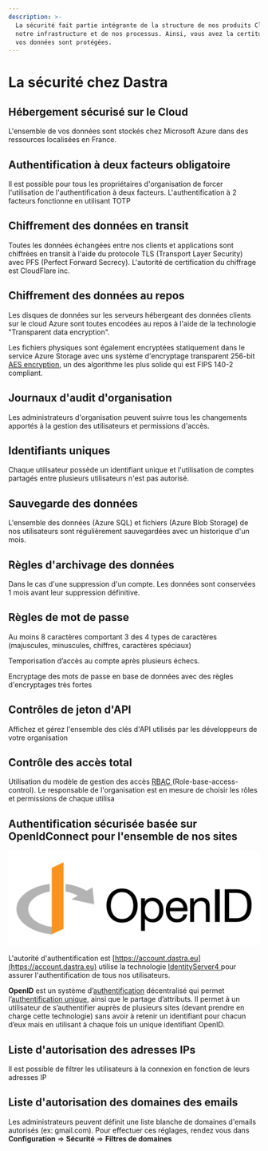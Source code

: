 ```yaml
---
description: >-
  La sécurité fait partie intégrante de la structure de nos produits Cloud, de
  notre infrastructure et de nos processus. Ainsi, vous avez la certitude que
  vos données sont protégées.
---
```


# La sécurité chez Dastra

## Hébergement sécurisé sur le Cloud

L'ensemble de vos données sont stockés chez Microsoft Azure dans des ressources localisées en France.

## **Authentification à deux facteurs obligatoire** 

Il est possible pour tous les propriétaires d'organisation de forcer l'utilisation de l'authentification à deux facteurs. L'authentification à 2 facteurs fonctionne en utilisant TOTP

## Chiffrement des données en transit

Toutes les données échangées entre nos clients et applications sont chiffrées en transit à l'aide du protocole TLS \(Transport Layer Security\) avec PFS \(Perfect Forward Secrecy\). L'autorité de certification du chiffrage est CloudFlare inc.

## Chiffrement des données au repos

Les disques de données sur les serveurs hébergeant des données clients sur le cloud Azure sont toutes encodées au repos à l'aide de la technologie "Transparent data encryption".

Les fichiers physiques sont également encryptées statiquement dans le service Azure Storage avec uns système d'encryptage transparent 256-bit [AES encryption](https://en.wikipedia.org/wiki/Advanced_Encryption_Standard), un des algorithme les plus solide qui est FIPS 140-2 compliant.

## **Journaux d'audit d'organisation**

Les administrateurs d'organisation peuvent suivre tous les changements apportés à la gestion des utilisateurs et permissions d'accès.

## Identifiants uniques

Chaque utilisateur possède un identifiant unique et l'utilisation de comptes partagés entre plusieurs utilisateurs n'est pas autorisé.

## Sauvegarde des données

L'ensemble des données \(Azure SQL\) et fichiers \(Azure Blob Storage\) de nos utilisateurs sont régulièrement sauvegardées avec un historique d'un mois.

## Règles d'archivage des données

Dans le cas d'une suppression d'un compte. Les données sont conservées 1 mois avant leur suppression définitive.

## **Règles de mot de passe**

Au moins 8 caractères comportant 3 des 4 types de caractères \(majuscules, minuscules, chiffres, caractères spéciaux\) 

Temporisation d’accès au compte après plusieurs échecs.

Encryptage des mots de passe en base de données avec des règles d'encryptages très fortes

## **Contrôles de jeton d'API**

Affichez et gérez l'ensemble des clés d'API utilisés par les développeurs de votre organisation

## Contrôle des accès total

Utilisation du modèle de gestion des accès [RBAC ](https://en.wikipedia.org/wiki/Role-based_access_control)\(Role-base-access-control\). Le responsable de l'organisation est en mesure de choisir les rôles et permissions de chaque utilisa

## Authentification sécurisée basée sur OpenIdConnect pour l'ensemble de nos sites

![](../.gitbook/assets/image%20%28149%29.png)

L'autorité d'authentification est [https://account.dastra.eu](https://account.dastra.eu) utilise la technologie [IdentityServer4 ](https://identityserver.io/)pour assurer l'authentification de tous nos utilisateurs. 

**OpenID** est un système d’[authentification](https://fr.wikipedia.org/wiki/Authentification) décentralisé qui permet l’[authentification unique](https://fr.wikipedia.org/wiki/Authentification_unique), ainsi que le partage d’attributs. Il permet à un utilisateur de s’authentifier auprès de plusieurs sites \(devant prendre en charge cette technologie\) sans avoir à retenir un identifiant pour chacun d’eux mais en utilisant à chaque fois un unique identifiant OpenID.

## **Liste d'autorisation des adresses IPs**

Il est possible de filtrer les utilisateurs à la connexion en fonction de leurs adresses IP

## Liste d'autorisation des domaines des emails

Les administrateurs peuvent définit une liste blanche de domaines d'emails autorisés \(ex: gmail.com\). Pour effectuer ces réglages, rendez vous dans **Configuration** =&gt; **Sécurité** =&gt; **Filtres de domaines**



